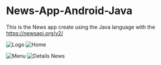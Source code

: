 # News-App-Android-Java
This is the News app create using the Java language with the https://newsapi.org/v2/

![Logo](https://github.com/user-attachments/assets/2db6805e-dcb2-47dc-ba2a-6fffbeb964a1)   ![Home](https://github.com/user-attachments/assets/4f597eba-c708-43cc-a3ad-b16b8aea1274)

![Menu](https://github.com/user-attachments/assets/e49a1e13-4a23-4552-b3ed-2cb088e247ce) ![Details News](https://github.com/user-attachments/assets/aa7cb00f-8ef2-404a-be00-f1268da41861)




